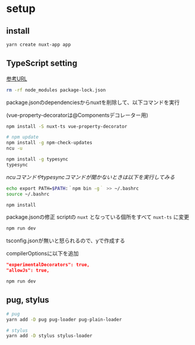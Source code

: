 # setup

## install

```sh
yarn create nuxt-app app
```

## TypeScript setting

[参考URL](https://qiita.com/chieeeeno/items/13c3a713f992473bdd88)

```sh
rm -rf node_modules package-lock.json
```

package.jsonのdependenciesからnuxtを削除して、以下コマンドを実行

(vue-property-decoratorは@Componentsデコレーター用)

```sh
npm install -S nuxt-ts vue-property-decorator
```

```sh
# npm update
npm install -g npm-check-updates
ncu -u
```

```sh
npm install -g typesync
typesync
```

*ncuコマンドやtypesyncコマンドが聞かないときは以下を実行してみる*

```sh
echo export PATH=$PATH:｀npm bin -g｀ >> ~/.bashrc
source ~/.bashrc
```

```sh
npm install
```

package.jsonの修正
scriptの `nuxt` となっている個所をすべて `nuxt-ts` に変更

```sh
npm run dev
```

tsconfig.jsonが無いと怒られるので、yで作成する

compilerOptionsに以下を追加

```json
"experimentalDecorators": true,
"allowJs": true,
```

```sh
npm run dev
```

## pug, stylus

```sh
# pug
yarn add -D pug pug-loader pug-plain-loader

# stylus
yarn add -D stylus stylus-loader

```

